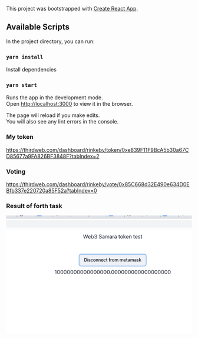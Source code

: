 This project was bootstrapped with
[Create React App](https://github.com/facebook/create-react-app).


## Available Scripts

In the project directory, you can run:

### `yarn install`
Install dependencies

### `yarn start`

Runs the app in the development mode.<br /> Open
[http://localhost:3000](http://localhost:3000) to view it in the browser.

The page will reload if you make edits.<br /> You will also see any lint errors
in the console.

### My token 
https://thirdweb.com/dashboard/rinkeby/token/0xe839F11F9BcA5b30a67CD85677a9FA826BF3848F?tabIndex=2

### Voting
https://thirdweb.com/dashboard/rinkeby/vote/0x85C668d32E490e634D0EBfb337e220720a85F52a?tabIndex=0


### Result of forth task

![alt text](https://github.com/erozanov/blockchain_course/blob/master/week3/task4/src/Result.png?raw=true)